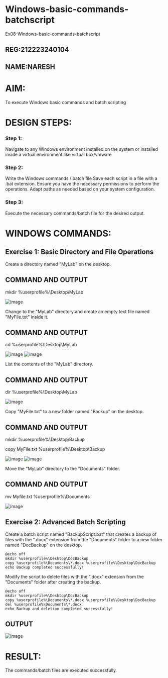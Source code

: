 # Windows-basic-commands-batchscript
Ex08-Windows-basic-commands-batchscript
## REG:212223240104
## NAME:NARESH

# AIM:
To execute Windows basic commands and batch scripting

# DESIGN STEPS:
### Step 1:
Navigate to any Windows environment installed on the system or installed inside a virtual environment like virtual box/vmware 
### Step 2:
Write the Windows commands / batch file
Save each script in a file with a .bat extension.
Ensure you have the necessary permissions to perform the operations.
Adapt paths as needed based on your system configuration.
### Step 3:
Execute the necessary commands/batch file for the desired output. 

# WINDOWS COMMANDS:
## Exercise 1: Basic Directory and File Operations
Create a directory named "MyLab" on the desktop.

## COMMAND AND OUTPUT
mkdir %userprofile%\Desktop\MyLab

![image](https://github.com/user-attachments/assets/273cd6dc-d4e5-4894-8c8d-f348f3ba820a)

Change to the "MyLab" directory and create an empty text file named "MyFile.txt" inside it.

## COMMAND AND OUTPUT
cd %userprofile%\Desktop\MyLab

![image](https://github.com/user-attachments/assets/98ba2b43-f1a8-45d7-9049-1493cbd5e86b)
![image](https://github.com/user-attachments/assets/f7611b2b-5d55-405a-8c41-8886d57c866d)

List the contents of the "MyLab" directory.

## COMMAND AND OUTPUT
dir %userprofile%\Desktop\MyLab

![image](https://github.com/user-attachments/assets/9c2e7a90-b4f1-443d-ac7e-d72405b94cf1)

Copy "MyFile.txt" to a new folder named "Backup" on the desktop.

## COMMAND AND OUTPUT
mkdir %userprofile%\Desktop\Backup

copy MyFile.txt %userprofile%\Desktop\Backup

![image](https://github.com/user-attachments/assets/ca27f2a3-1bcb-45a4-8070-2612fccb62ec)
![image](https://github.com/user-attachments/assets/c8eb6788-a1cf-4a83-bda3-ffb8997d71ae)

Move the "MyLab" directory to the "Documents" folder.

## COMMAND AND OUTPUT
mv Myfile.txt %userprofile%\Documents

![image](https://github.com/user-attachments/assets/6c53690b-653f-48e3-9a8e-0bb5dd204f09)

## Exercise 2: Advanced Batch Scripting
Create a batch script named "BackupScript.bat" that creates a backup of files with the ".docx" extension from the "Documents" folder to a new folder named "DocBackup" on the desktop.
```
@echo off
mkdir %userprofile%\Desktop\DocBackup
copy %userprofile%\Documents\*.docx %userprofile%\Desktop\DocBackup
echo Backup completed successfully!
```
Modify the script to delete files with the ".docx" extension from the "Documents" folder after creating the backup.

```
@echo off
mkdir %userprofile%\Desktop\DocBackup
copy %userprofile%\Documents\*.docx %userprofile%\Desktop\DocBackup
del %userprofile%\Documents\*.docx
echo Backup and deletion completed successfully!
```

## OUTPUT
![image](https://github.com/user-attachments/assets/89d4a1ae-0207-40e3-b02c-6e03bd7d46d1)

# RESULT:
The commands/batch files are executed successfully.

